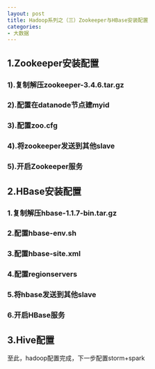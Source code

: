 ```yaml
---
layout: post
title: Hadoop系列之（三）Zookeeper与HBase安装配置
categories:
- 大数据
---
```


<div class="message">
  
</div>

## 1.Zookeeper安装配置

### 1).复制解压zookeeper-3.4.6.tar.gz

### 2).配置在datanode节点建myid

### 3).配置zoo.cfg

### 4).将zookeeper发送到其他slave

### 5).开启Zookeeper服务

## 2.HBase安装配置

### 1.复制解压hbase-1.1.7-bin.tar.gz

### 2.配置hbase-env.sh

### 3.配置hbase-site.xml

### 4.配置regionservers

### 5.将hbase发送到其他slave

### 6.开启HBase服务

## 3.Hive配置

至此，hadoop配置完成，下一步配置storm+spark

